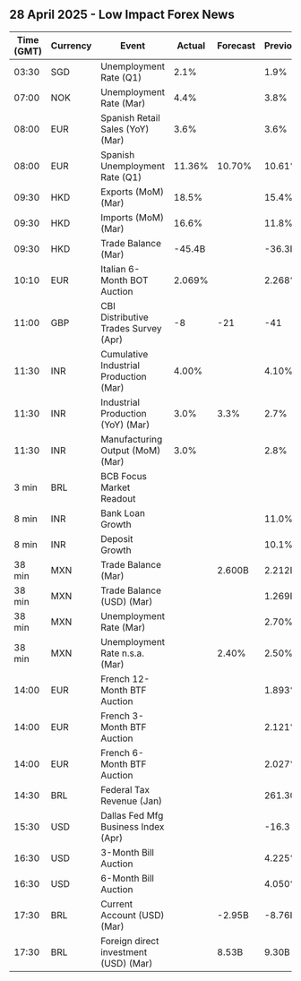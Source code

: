 ## 28 April 2025 - Low Impact Forex News

| Time (GMT) | Currency | Event | Actual | Forecast | Previous |
|------|----------|-------|--------|----------|----------|
| 03:30 | SGD | Unemployment Rate (Q1) | 2.1% |  | 1.9% |
| 07:00 | NOK | Unemployment Rate (Mar) | 4.4% |  | 3.8% |
| 08:00 | EUR | Spanish Retail Sales (YoY) (Mar) | 3.6% |  | 3.6% |
| 08:00 | EUR | Spanish Unemployment Rate (Q1) | 11.36% | 10.70% | 10.61% |
| 09:30 | HKD | Exports (MoM) (Mar) | 18.5% |  | 15.4% |
| 09:30 | HKD | Imports (MoM) (Mar) | 16.6% |  | 11.8% |
| 09:30 | HKD | Trade Balance (Mar) | -45.4B |  | -36.3B |
| 10:10 | EUR | Italian 6-Month BOT Auction | 2.069% |  | 2.268% |
| 11:00 | GBP | CBI Distributive Trades Survey (Apr) | -8 | -21 | -41 |
| 11:30 | INR | Cumulative Industrial Production (Mar) | 4.00% |  | 4.10% |
| 11:30 | INR | Industrial Production (YoY) (Mar) | 3.0% | 3.3% | 2.7% |
| 11:30 | INR | Manufacturing Output (MoM) (Mar) | 3.0% |  | 2.8% |
| 3 min | BRL | BCB Focus Market Readout |  |  |  |
| 8 min | INR | Bank Loan Growth |  |  | 11.0% |
| 8 min | INR | Deposit Growth |  |  | 10.1% |
| 38 min | MXN | Trade Balance (Mar) |  | 2.600B | 2.212B |
| 38 min | MXN | Trade Balance (USD) (Mar) |  |  | 1.269B |
| 38 min | MXN | Unemployment Rate (Mar) |  |  | 2.70% |
| 38 min | MXN | Unemployment Rate n.s.a. (Mar) |  | 2.40% | 2.50% |
| 14:00 | EUR | French 12-Month BTF Auction |  |  | 1.893% |
| 14:00 | EUR | French 3-Month BTF Auction |  |  | 2.121% |
| 14:00 | EUR | French 6-Month BTF Auction |  |  | 2.027% |
| 14:30 | BRL | Federal Tax Revenue (Jan) |  |  | 261.30B |
| 15:30 | USD | Dallas Fed Mfg Business Index (Apr) |  |  | -16.3 |
| 16:30 | USD | 3-Month Bill Auction |  |  | 4.225% |
| 16:30 | USD | 6-Month Bill Auction |  |  | 4.050% |
| 17:30 | BRL | Current Account (USD) (Mar) |  | -2.95B | -8.76B |
| 17:30 | BRL | Foreign direct investment (USD) (Mar) |  | 8.53B | 9.30B |
